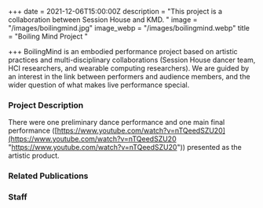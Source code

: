 +++
date = 2021-12-06T15:00:00Z
description = "This project is a collaboration between Session House and KMD. "
image = "/images/boilingmind.jpg"
image_webp = "/images/boilingmind.webp"
title = "Boiling Mind Project "

+++
BoilingMind is an embodied performance project based on artistic practices and multi-disciplinary collaborations (Session House dancer team, HCI researchers, and wearable computing researchers).  We are guided by an interest in the link between performers and audience members, and the wider question of what makes live performance special.  

### Project Description 

There were one preliminary dance performance and one main final performance ([https://www.youtube.com/watch?v=nTQeedSZU20](https://www.youtube.com/watch?v=nTQeedSZU20 "https://www.youtube.com/watch?v=nTQeedSZU20")) presented as the artistic product. 

### Related Publications

### Staff 